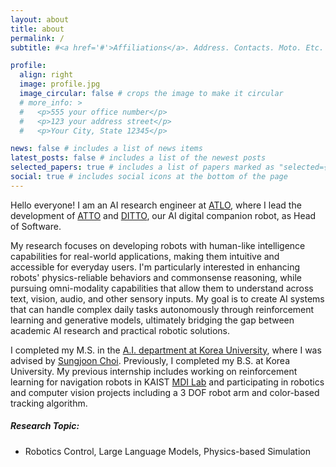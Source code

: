 ```yaml
---
layout: about
title: about
permalink: /
subtitle: #<a href='#'>Affiliations</a>. Address. Contacts. Moto. Etc.

profile:
  align: right
  image: profile.jpg
  image_circular: false # crops the image to make it circular
  # more_info: >
  #   <p>555 your office number</p>
  #   <p>123 your address street</p>
  #   <p>Your City, State 12345</p>

news: false # includes a list of news items
latest_posts: false # includes a list of the newest posts
selected_papers: true # includes a list of papers marked as "selected={true}"
social: true # includes social icons at the bottom of the page
---
```


Hello everyone!
I am an AI research engineer at [ATLO](https://atlo.ai/), where I lead the development of [ATTO](https://atlo.site/) and [DITTO](https://apps.apple.com/kr/app/%EB%94%94%ED%86%A0-ditto-%EB%84%88%EC%99%80-%ED%95%A8%EA%BB%98%ED%95%98%EB%A9%B0-%EC%88%9C%EA%B0%84%EC%9D%84-%EA%B8%B0%EB%A1%9D%ED%95%98%EB%8A%94-%EC%B9%9C%EA%B5%AC/id6743839550), our AI digital companion robot, as Head of Software.

<!-- My research is at the intersection of robotics and machine learning. -->

My research focuses on developing robots with human-like intelligence capabilities for real-world applications, making them intuitive and accessible for everyday users. I'm particularly interested in enhancing robots' physics-reliable behaviors and commonsense reasoning, while pursuing omni-modality capabilities that allow them to understand across text, vision, audio, and other sensory inputs.
My goal is to create AI systems that can handle complex daily tasks autonomously through reinforcement learning and generative models, ultimately bridging the gap between academic AI research and practical robotic solutions.

I completed my M.S. in the [A.I. department at Korea University](https://info.korea.edu/en_info/grad/ai_intro.do), where I was advised by [Sungjoon Choi](https://sites.google.com/view/sungjoon-choi).
Previously, I completed my B.S. at Korea University. My previous internship includes working on reinforcement learning for navigation robots in KAIST [MDI Lab](https://sites.google.com/site/donghwanleehome/home?authuser=0) and participating in robotics and computer vision projects including a 3 DOF robot arm and color-based tracking algorithm.

##### **Research Topic:**

- Robotics Control, Large Language Models, Physics-based Simulation
